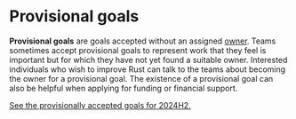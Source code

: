 # Provisional goals

**Provisional goals** are goals accepted without an assigned [owner](./owners.md).
Teams sometimes accept provisional goals to represent work that they feel is important
but for which they have not yet found a suitable owner.
Interested individuals who wish to improve Rust can talk to the teams
about becoming the owner for a provisional goal.
The existence of a provisional goal can also be helpful when applying for funding or financial support.

[See the provisionally accepted goals for 2024H2.](../2024h2/slate.md#preapproved-goals-in-need-of-owners)